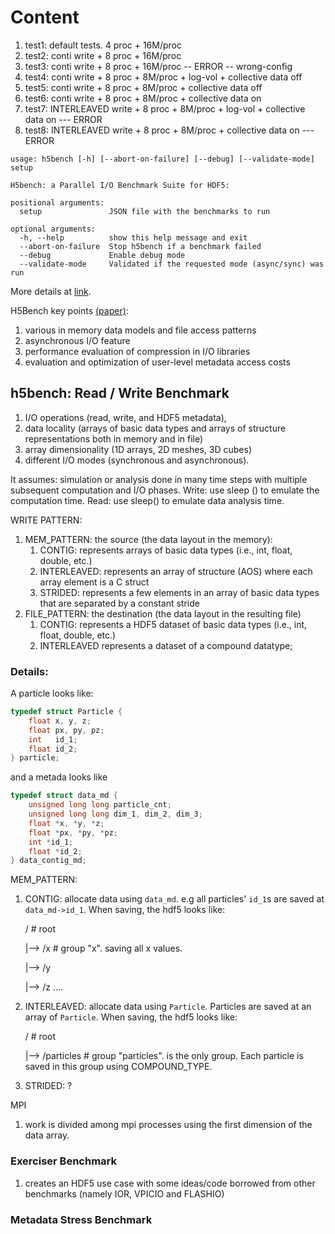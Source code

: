 Content
====
1. test1: default tests. 4 proc + 16M/proc
2. test2: conti write + 8 proc + 16M/proc
3. test3: conti write + 8 proc + 16M/proc  -- ERROR -- wrong-config
4. test4: conti write + 8 proc + 8M/proc + log-vol + collective data off
5. test5: conti write + 8 proc + 8M/proc + collective data off
6. test6: conti write + 8 proc + 8M/proc + collective data on
7. test7: INTERLEAVED write + 8 proc + 8M/proc + log-vol + collective data on  --- ERROR
8. test8: INTERLEAVED write + 8 proc + 8M/proc + collective data on  --- ERROR



```
usage: h5bench [-h] [--abort-on-failure] [--debug] [--validate-mode] setup

H5bench: a Parallel I/O Benchmark Suite for HDF5:

positional arguments:
  setup               JSON file with the benchmarks to run

optional arguments:
  -h, --help          show this help message and exit
  --abort-on-failure  Stop h5bench if a benchmark failed
  --debug             Enable debug mode
  --validate-mode     Validated if the requested mode (async/sync) was run
```

More details at [link](https://h5bench.readthedocs.io/en/latest/running.html).

H5Bench key points [(paper)](https://sdm.lbl.gov/~sbyna/research/papers/2021/202106-CUG_2021_h5bench.pdf):
1. various in memory data models and file access patterns
2. asynchronous I/O feature
3. performance evaluation of compression in I/O libraries
4. evaluation and optimization of user-level metadata access costs



## h5bench: Read / Write Benchmark 
1. I/O operations (read, write, and HDF5 metadata), 
2. data locality (arrays of basic data types and arrays of structure representations both in memory and in file)
3. array dimensionality (1D arrays, 2D meshes, 3D cubes)
4. different I/O modes (synchronous and asynchronous).

It assumes: simulation or analysis done in many time steps with multiple subsequent computation and I/O phases. Write: use sleep () to emulate the computation time. Read: use sleep() to emulate data analysis time.

WRITE PATTERN:
1. MEM_PATTERN: the source (the data layout in the memory):
    1. CONTIG: represents arrays of basic data types (i.e., int, float, double, etc.)
    2. INTERLEAVED: represents an array of structure (AOS) where each array element is a C struct
    3. STRIDED: represents a few elements in an array of basic data types that are separated by a constant stride
2. FILE_PATTERN: the destination (the data layout in the resulting file)
    1. CONTIG: represents a HDF5 dataset of basic data types (i.e., int, float, double, etc.)
    2. INTERLEAVED represents a dataset of a compound datatype;

### Details:
A particle looks like:
```c
typedef struct Particle {
    float x, y, z;
    float px, py, pz;
    int   id_1;
    float id_2;
} particle;
```
and a metada looks like 
```c
typedef struct data_md {
    unsigned long long particle_cnt;
    unsigned long long dim_1, dim_2, dim_3;
    float *x, *y, *z;
    float *px, *py, *pz;
    int *id_1;
    float *id_2;
} data_contig_md;
```
MEM_PATTERN:
1. CONTIG: allocate data using `data_md`. e.g all particles' `id_1`s are saved at `data_md->id_1`. When saving, the hdf5 looks like:

    /        # root
    
    |--> /x # group "x". saving all x values.

    |--> /y

    |--> /z
    ....

2. INTERLEAVED: allocate data using `Particle`. Particles are saved at an array of `Particle`.
When saving, the hdf5 looks like:
    
    /        # root
    
    |--> /particles # group "particles". is the only group. Each particle is saved in this group using COMPOUND_TYPE.


3. STRIDED: ?

MPI
    
1. work is divided among mpi processes using the first dimension of the data array.

### Exerciser Benchmark
1. creates an HDF5 use case with some ideas/code borrowed from other benchmarks (namely IOR, VPICIO and FLASHIO)
 
### Metadata Stress Benchmark
